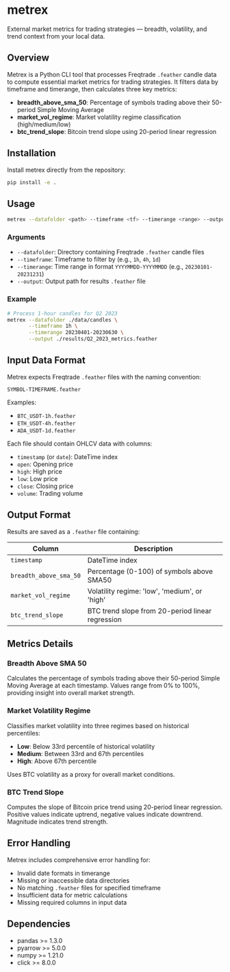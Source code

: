 # metrex
External market metrics for trading strategies — breadth, volatility, and trend context from your local data.

## Overview

Metrex is a Python CLI tool that processes Freqtrade `.feather` candle data to compute essential market metrics for trading strategies. It filters data by timeframe and timerange, then calculates three key metrics:

- **breadth_above_sma_50**: Percentage of symbols trading above their 50-period Simple Moving Average
- **market_vol_regime**: Market volatility regime classification (high/medium/low)
- **btc_trend_slope**: Bitcoin trend slope using 20-period linear regression

## Installation

Install metrex directly from the repository:

```bash
pip install -e .
```

## Usage

```bash
metrex --datafolder <path> --timeframe <tf> --timerange <range> --output <file>
```

### Arguments

- `--datafolder`: Directory containing Freqtrade `.feather` candle files
- `--timeframe`: Timeframe to filter by (e.g., `1h`, `4h`, `1d`)
- `--timerange`: Time range in format `YYYYMMDD-YYYYMMDD` (e.g., `20230101-20231231`)
- `--output`: Output path for results `.feather` file

### Example

```bash
# Process 1-hour candles for Q2 2023
metrex --datafolder ./data/candles \
       --timeframe 1h \
       --timerange 20230401-20230630 \
       --output ./results/Q2_2023_metrics.feather
```

## Input Data Format

Metrex expects Freqtrade `.feather` files with the naming convention:
```
SYMBOL-TIMEFRAME.feather
```

Examples:
- `BTC_USDT-1h.feather`
- `ETH_USDT-4h.feather`
- `ADA_USDT-1d.feather`

Each file should contain OHLCV data with columns:
- `timestamp` (or `date`): DateTime index
- `open`: Opening price
- `high`: High price  
- `low`: Low price
- `close`: Closing price
- `volume`: Trading volume

## Output Format

Results are saved as a `.feather` file containing:

| Column | Description |
|--------|-------------|
| `timestamp` | DateTime index |
| `breadth_above_sma_50` | Percentage (0-100) of symbols above SMA50 |
| `market_vol_regime` | Volatility regime: 'low', 'medium', or 'high' |
| `btc_trend_slope` | BTC trend slope from 20-period linear regression |

## Metrics Details

### Breadth Above SMA 50
Calculates the percentage of symbols trading above their 50-period Simple Moving Average at each timestamp. Values range from 0% to 100%, providing insight into overall market strength.

### Market Volatility Regime
Classifies market volatility into three regimes based on historical percentiles:
- **Low**: Below 33rd percentile of historical volatility
- **Medium**: Between 33rd and 67th percentiles  
- **High**: Above 67th percentile

Uses BTC volatility as a proxy for overall market conditions.

### BTC Trend Slope
Computes the slope of Bitcoin price trend using 20-period linear regression. Positive values indicate uptrend, negative values indicate downtrend. Magnitude indicates trend strength.

## Error Handling

Metrex includes comprehensive error handling for:
- Invalid date formats in timerange
- Missing or inaccessible data directories
- No matching `.feather` files for specified timeframe
- Insufficient data for metric calculations
- Missing required columns in input data

## Dependencies

- pandas >= 1.3.0
- pyarrow >= 5.0.0
- numpy >= 1.21.0
- click >= 8.0.0
